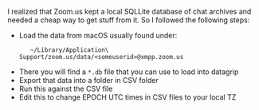 I realized that Zoom.us kept a local SQLLite database of chat archives and 
needed a cheap way to get stuff from it. So I followed the following steps:
* Load the data from macOS usually found under:
  ```
     ~/Library/Application\ Support/zoom.us/data/<someuserid>@xmpp.zoom.us
  ```
* There you will find a `*.db` file that you can use to load into datagrip 
* Export that data into a folder in CSV folder
* Run this against the CSV file
* Edit this to change EPOCH UTC times in CSV files to your local TZ

